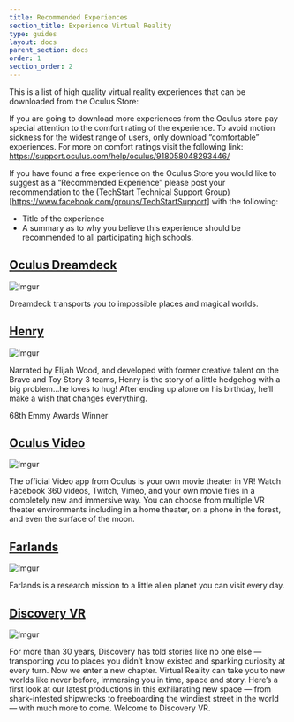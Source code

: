 ```yaml
---
title: Recommended Experiences
section_title: Experience Virtual Reality
type: guides
layout: docs
parent_section: docs
order: 1
section_order: 2
---
```


This is a list of high quality virtual reality experiences that can be downloaded from the Oculus Store:

If you are going to download more experiences from the Oculus store pay special attention to the comfort rating of the experience. To avoid motion sickness for the widest range of users, only download “comfortable” experiences.
For more on comfort ratings visit the following link:
https://support.oculus.com/help/oculus/918058048293446/


If you have found a free experience on the Oculus Store you would like to suggest as a “Recommended Experience” please post your recommendation to the (TechStart Technical Support Group)[https://www.facebook.com/groups/TechStartSupport] with the following:
* Title of the experience
* A summary as to why you believe this experience should be recommended to all participating high schools.



## [Oculus Dreamdeck](https://www.oculus.com/experiences/rift/941682542593981/)  

![Imgur](http://i.imgur.com/HDoeAI0.jpg)

Dreamdeck transports you to impossible places and magical worlds.


## [Henry](https://www.oculus.com/experiences/rift/1043217179077622/)  

![Imgur](http://i.imgur.com/HK2rYKj.jpg)

Narrated by Elijah Wood, and developed with former creative talent on the Brave and Toy Story 3 teams, Henry is the story of a little hedgehog with a big problem…he loves to hug! After ending up alone on his birthday, he’ll make a wish that changes everything.

68th Emmy Awards Winner


## [Oculus Video](https://www.oculus.com/experiences/rift/926562347437041/) 

![Imgur](http://i.imgur.com/euaqwXw.jpg)

The official Video app from Oculus is your own movie theater in VR! Watch Facebook 360 videos, Twitch, Vimeo, and your own movie files in a completely new and immersive way. You can choose from multiple VR theater environments including in a home theater, on a phone in the forest, and even the surface of the moon.

## [Farlands](https://www.oculus.com/experiences/rift/926295224105459/)

![Imgur](http://i.imgur.com/cdUqb8x.jpg?1)

Farlands is a research mission to a little alien planet you can visit every day.

## [Discovery VR](https://www.oculus.com/experiences/rift/1228109027201089/)

![Imgur](http://i.imgur.com/X2Zo3oS.jpg?1)

For more than 30 years, Discovery has told stories like no one else — transporting you to places you didn’t know existed and sparking curiosity at every turn. Now we enter a new chapter. Virtual Reality can take you to new worlds like never before, immersing you in time, space and story. Here’s a first look at our latest productions in this exhilarating new space — from shark-infested shipwrecks to freeboarding the windiest street in the world — with much more to come. Welcome to Discovery VR.